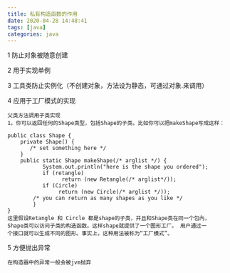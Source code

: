 ```yaml
---
title: 私有构造函数的作用
date: 2020-04-28 14:48:41
tags: [java]
categories: java
---
```


1 防止对象被随意创建

2 用于实现单例

3 工具类防止实例化（不创建对象，方法设为静态，可通过对象.来调用）

4 应用于工厂模式的实现
    
    父类方法调用子类实现
    1。你可以返回任何的Shape类型，包括Shape的子类。比如你可以把makeShape写成这样：

    public class Shape {
        private Shape() {
           /* set something here */
        }
        public static Shape makeShape(/* arglist */) {
               System.out.println("here is the shape you ordered");
               if (retangle)
                     return (new Retangle(/* arglist*/));
               if (Circle)
                    return (new Circle(/* arglist */));
            /* you can return as many shapes as you like */
            }
    }    
    这里假设Retangle 和 Circle 都是shape的子类，并且和Shape类在同一个包內，
    Shape类可以访问子类的构造函数。这样shape就提供了一个图形工厂。 用户通过一
    个接口就可以生成不同的图形。事实上，这种用法被称为“工厂模式”。
    
5 方便抛出异常
    
    在构造器中的异常一般会被jvm抛弃    
